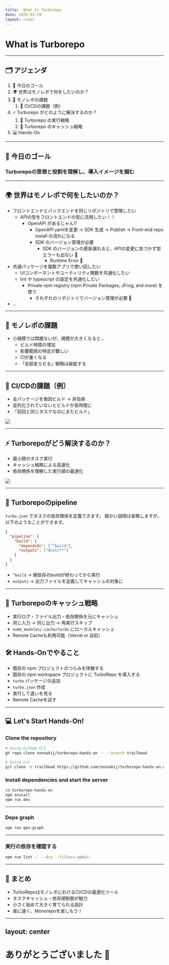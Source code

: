```yaml
---
title:  What is Turborepo
date: 2025-03-29
layout: cover
---
```


# What is Turborepo

---

## 🗂 アジェンダ

<div class="mt-8">

1. 🎯 今日のゴール
2. 🌍 世界はモノレポで何をしたいのか？
3. 🚨 モノレポの課題
    1. 🔧 CI/CDの課題（例）
4. ⚡ Turborepo がどのように解決するのか？
    1. 🏃 Turborepo の実行戦略
    2. 🧠 Turborepo のキャッシュ戦略
5. 💻 Hands-On

</div>

---

## 🎯 今日のゴール

<div class="flex items-center justify-center h-full">

### Turborepoの思想と役割を理解し、導入イメージを掴む

</div>

---

## 🌍 世界はモノレポで何をしたいのか？

<div class="mt-8">

- フロントエンドとバックエンドを同じリポジトリで管理したい
  - APIの型をフロントエンドの型に流用したい！！
    - OpenAPI があるじゃん!?
      - OpenAPI yamlを変更 -> SDK 生成 -> Publish -> Front-end repo install の流れになる
      - SDK のバージョン管理が必要
        - SDK のバージョンの更新漏れると、APIの変更に気づかず型エラーも出ない 🥺
          - Runtime Error 👹
- 共通パッケージを複数アプリで使い回したい
  - UIコンポーネントやユーティリティ関数を共通化したい
  - lint や typescript の設定を共通化したい
    - Private npm registry (npm Private Packages, JFrog, and more) を使う
      - それぞれのリポジトリでバージョン管理が必要 🤮
- ...

</div>

---

## 🚨 モノレポの課題

<div class="mt-8">

- 小規模では問題ないが、規模が大きくなると…
  - ビルド時間の増加
  - 影響範囲の特定が難しい
  - CIが重くなる
  - 「全部走らせる」戦略は破綻する


</div>

---

## 🔧 CI/CDの課題（例）

<div class="mt-8">

- 全パッケージを毎回ビルド → 非効率
- 並列化されていないとビルドが長時間に
- 「前回と同じタスクなのにまたビルド」
<img class="h-80 mx-auto mt-4 object-contain" src="https://turbo.build/_next/image?url=%2Fimages%2Fdocs%2Fslow-tasks-light.png&w=828&q=75" />

</div>

---

## ⚡ Turborepoがどう解決するのか？

<div class="mt-8">

- 最小限のタスク実行
- キャッシュ戦略による高速化
- 依存関係を理解した実行順の最適化
<img class="h-80 mx-auto mt-4 object-contain" src="https://turbo.build/_next/image?url=%2Fimages%2Fdocs%2Fturborepo-tasks-fast-light.png&w=828&q=75" />
</div>

---

## 🏃 Turborepoのpipeline

<div class="mt-8">

`turbo.json` でタスクの依存関係を定義できます。
細かい説明は省略しますが、以下のようなことができます。

```json
{
  "pipeline": {
    "build": {
      "dependsOn": ["^build"],
      "outputs": ["dist/**"]
    }
  }
}
```

- `^build` → 親依存のbuildが終わってから実行
- `outputs` → 出力ファイルを定義してキャッシュの対象に

</div>

---

## 🧠 Turborepoのキャッシュ戦略

- 実行ログ・ファイル出力・依存関係を元にキャッシュ
- 同じ入力 → 同じ出力 → 再実行スキップ
- `node_modules/.cache/turbo` にローカルキャッシュ
- Remote Cacheも利用可能（Vercel or 自前）

## 🛠 Hands-Onでやること

- 既存の npm プロジェクトのつらみを体験する
- 既存の npm workspace プロジェクトに TurboRepo を導入する
- `turbo` パッケージの追加
- `turbo.json` 作成
- 実行して違いを見る
- Remote Cacheを試す

---

## 💻 Let's Start Hands-On!

<div class="mt-8">

### Clone the repository
```bash
# Using GitHub CLI
gh repo clone nonoakij/turborepo-hands-on -- --branch trailhead

# Using Git
git clone -b trailhead https://github.com/nonoakij/turborepo-hands-on.git
```

</div>
<div class="mt-8">

### Install dependencies and start the server

```bash
cd turborepo-hands-on
npm install
npm run dev
```

</div>

---

### Deps graph

```bash
npm run gen-graph
```

---

### 実行の依存を確認する

```sh
npm run lint -- --dry --filter='admin'
```
---

## 🙌 まとめ

- TurboRepoはモノレポにおけるCI/CDの最適化ツール
- タスクキャッシュ・依存順制御が魅力
- 小さく始めて大きく育てられる設計
- 楽に速く、Monorepoを楽しもう！

---
layout: center
---

# ありがとうございました 🎉
